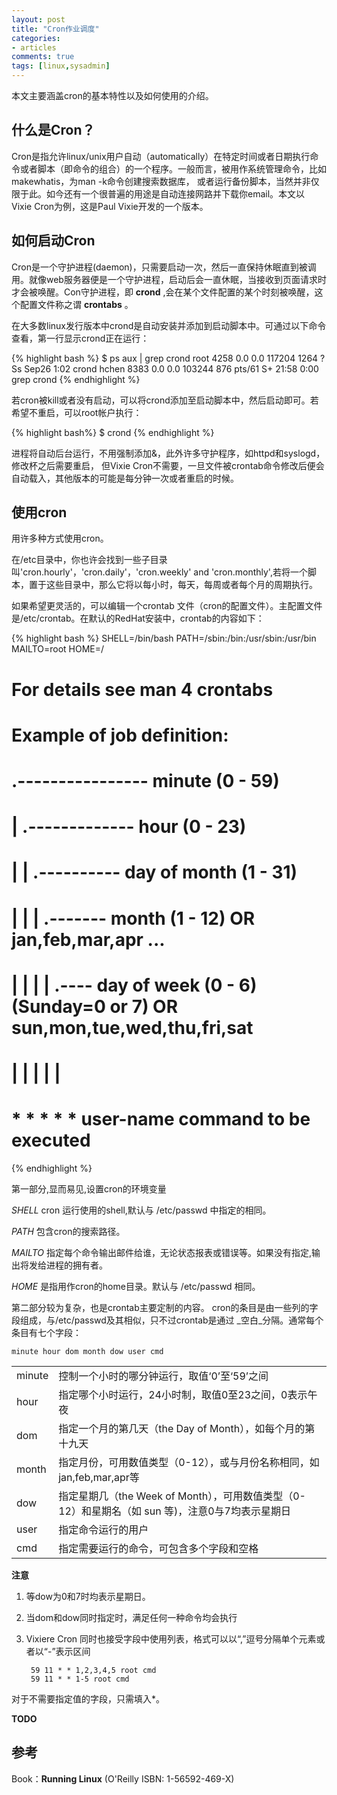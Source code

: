 ```yaml
---
layout: post
title: "Cron作业调度"
categories:
- articles
comments: true
tags: [linux,sysadmin]
---
```



本文主要涵盖cron的基本特性以及如何使用的介绍。

什么是Cron？
-----------
Cron是指允许linux/unix用户自动（automatically）在特定时间或者日期执行命令或者脚本（即命令的组合）的一个程序。一般而言，被用作系统管理命令，比如makewhatis，为man -k命令创建搜索数据库， 或者运行备份脚本，当然并非仅限于此。如今还有一个很普遍的用途是自动连接网路并下载你email。本文以 Vixie Cron为例，这是Paul Vixie开发的一个版本。

如何启动Cron
-----------
Cron是一个守护进程(daemon)，只需要启动一次，然后一直保持休眠直到被调用。就像web服务器便是一个守护进程，启动后会一直休眠，当接收到页面请求时才会被唤醒。Con守护进程，即 __crond__ ,会在某个文件配置的某个时刻被唤醒，这个配置文件称之谓 __crontabs__ 。

在大多数linux发行版本中crond是自动安装并添加到启动脚本中。可通过以下命令查看，第一行显示crond正在运行：

{% highlight bash %}
$ ps aux | grep crond
root      4258  0.0  0.0 117204  1264 ?        Ss   Sep26   1:02 crond
hchen     8383  0.0  0.0 103244   876 pts/61   S+   21:58   0:00 grep crond
{% endhighlight %}


若cron被kill或者没有启动，可以将crond添加至启动脚本中，然后启动即可。若希望不重启，可以root帐户执行：

{% highlight bash%}
$ crond
{% endhighlight %}

进程将自动后台运行，不用强制添加&，此外许多守护程序，如httpd和syslogd，修改杯之后需要重启， 但Vixie Cron不需要，一旦文件被crontab命令修改后便会自动载入，其他版本的可能是每分钟一次或者重启的时候。


使用cron
--------
用许多种方式使用cron。

在/etc目录中，你也许会找到一些子目录叫'cron.hourly'，'cron.daily'，'cron.weekly' and 'cron.monthly',若将一个脚本，置于这些目录中，那么它将以每小时，每天，每周或者每个月的周期执行。

如果希望更灵活的，可以编辑一个crontab 文件（cron的配置文件）。主配置文件是/etc/crontab。在默认的RedHat安装中，crontab的内容如下：

{% highlight bash %}
SHELL=/bin/bash
PATH=/sbin:/bin:/usr/sbin:/usr/bin
MAILTO=root
HOME=/

# For details see man 4 crontabs

# Example of job definition:
# .---------------- minute (0 - 59)
# |  .------------- hour (0 - 23)
# |  |  .---------- day of month (1 - 31)
# |  |  |  .------- month (1 - 12) OR jan,feb,mar,apr ...
# |  |  |  |  .---- day of week (0 - 6) (Sunday=0 or 7) OR sun,mon,tue,wed,thu,fri,sat
# |  |  |  |  |
# *  *  *  *  * user-name command to be executed
{% endhighlight %}

第一部分,显而易见,设置cron的环境变量

_SHELL_ cron 运行使用的shell,默认与 /etc/passwd 中指定的相同。

_PATH_ 包含cron的搜索路径。

_MAILTO_ 指定每个命令输出邮件给谁，无论状态报表或错误等。如果没有指定,输出将发给进程的拥有者。

_HOME_ 是指用作cron的home目录。默认与 /etc/passwd 相同。


第二部分较为复杂，也是crontab主要定制的内容。
cron的条目是由一些列的字段组成，与/etc/passwd及其相似，只不过crontab是通过 _空白_分隔。通常每个条目有七个字段：

~~~
minute hour dom month dow user cmd
~~~

<table>
<thead></thead>
<tbody>
<tr><td> minute </td><td>控制一个小时的哪分钟运行，取值‘0’至‘59’之间</td></tr>
<tr><td> hour </td><td>指定哪个小时运行，24小时制，取值0至23之间，0表示午夜</td></tr>
<tr><td> dom </td><td>指定一个月的第几天（the Day of Month），如每个月的第十九天</td></tr>
<tr><td> month </td><td>指定月份，可用数值类型（0-12），或与月份名称相同，如jan,feb,mar,apr等 </td></tr>
<tr><td> dow </td><td>指定星期几（the Week of Month），可用数值类型（0-12）和星期名（如 sun 等)，注意0与7均表示星期日</td></tr>
<tr><td> user </td><td>指定命令运行的用户</td></tr>
<tr><td> cmd </td><td>指定需要运行的命令，可包含多个字段和空格 </td></tr>
</tbody>
</table>

**注意**

1. 等dow为0和7时均表示星期日。

2. 当dom和dow同时指定时，满足任何一种命令均会执行

3. Vixiere Cron 同时也接受字段中使用列表，格式可以以“,”逗号分隔单个元素或者以“-”表示区间

        59 11 * * 1,2,3,4,5 root cmd
        59 11 * * 1-5 root cmd

对于不需要指定值的字段，只需填入*。

**TODO**

参考
---
Book：__Running Linux__ (O'Reilly ISBN: 1-56592-469-X)
